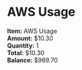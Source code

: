 # AWS Usage

**Item:** AWS Usage  
**Amount:** $10.30  
**Quantity:** 1  
**Total:** $10.30  
**Balance:** $989.70  

